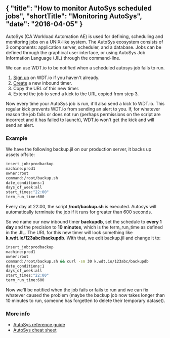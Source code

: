 {
  "title": "How to monitor AutoSys scheduled jobs",
  "shortTitle": "Monitoring AutoSys",
  "date": "2016-04-05"
}
---
AutoSys (CA Workload Automation AE) is used for defining, scheduling and monitoring jobs on a UNIX-like system.  The AutoSys ecosystem consists of 3 components: application server, scheduler, and a database.  Jobs can be defined through the graphical user interface, or using AutoSys Job Information Language (JIL) through the command-line.

We can use WDT.io to be notified when a scheduled autosys job fails to run.

1. [Sign up](https://wdt.io/signup) on WDT.io if you haven't already.
2. [Create](inbound_timer.html) a new inbound timer.
3. Copy the URL of this new timer.
4. Extend the job to send a kick to the URL copied from step 3.

Now every time your AutoSys job is run, it'll also send a kick to WDT.io. This regular kick prevents WDT.io from sending an alert to you. If, for whatever reason the job fails or does not run (perhaps permissions on the script are incorrect and it has failed to launch), WDT.io won't get the kick and will send an alert.


### Example

We have the following backup.jil on our production server, it backs up assets offsite:

```bash
insert_job:prodbackup
machine:prod1
owner:root
command:/root/backup.sh
date_conditions:1
days_of_week:all
start_times:"22:00"
term_run_time:600
```

Every day at 22:00, the script **/root/backup.sh** is executed.  Autosys will automatically terminate the job if it runs for greater than 600 seconds.

So we name our new inbound timer **backupdb**, set the schedule to **every 1 day** and the precision to **10 minutes**, which is the term_run_time as defined in the JIL.  The URL for this new timer will look something like **k.wdt.io/123abc/backupdb**. With that, we edit backup.jil and change it to:

```bash
insert_job:prodbackup
machine:prod1
owner:root
command:/root/backup.sh && curl -sm 30 k.wdt.io/123abc/backupdb
date_conditions:1
days_of_week:all
start_times:"22:00"
term_run_time:600
```

Now we'll be notified when the job fails or fails to run and we can fix whatever caused the problem (maybe the backup job now takes longer than 10 minutes to run, someone has forgetten to delete their temporary dataset).

### More info

- [AutoSys reference guide](https://support.ca.com/cadocs/0/CA%20Workload%20Automation%20AE%20Release%2011%203%206%20-%20Public%20Access-ENU/Bookshelf_Files/PDF/WA_AE_User_ENU.pdf)
- [AutoSys cheat sheet](http://supportconnectw.ca.com/public/autosys/infodocs/autosys_cheatsheet.asp)
